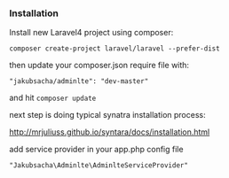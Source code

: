 ### Installation

Install new Laravel4 project using composer:
```
composer create-project laravel/laravel --prefer-dist
```
then update your composer.json require file with:

```
"jakubsacha/adminlte": "dev-master"
```

and hit `composer update`

next step is doing typical synatra installation process:

http://mrjuliuss.github.io/syntara/docs/installation.html

add service provider in your app.php config file

```
"Jakubsacha\Adminlte\AdminlteServiceProvider"
```
